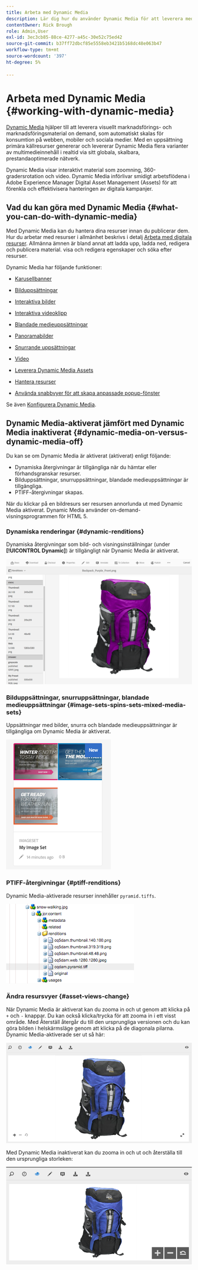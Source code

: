 ```yaml
---
title: Arbeta med Dynamic Media
description: Lär dig hur du använder Dynamic Media för att leverera mediefiler för webben, mobiler och sociala medier.
contentOwner: Rick Brough
role: Admin,User
exl-id: 3ec3cb85-88ce-4277-a45c-30e52c75ed42
source-git-commit: b37ff72dbcf85e5558eb3421b5168dc48e063b47
workflow-type: tm+mt
source-wordcount: '397'
ht-degree: 5%

---
```


# Arbeta med Dynamic Media {#working-with-dynamic-media}

[Dynamic Media](https://business.adobe.com/products/experience-manager/assets/dynamic-media.html) hjälper till att leverera visuellt marknadsförings- och marknadsföringsmaterial on demand, som automatiskt skalas för konsumtion på webben, mobiler och sociala medier. Med en uppsättning primära källresurser genererar och levererar Dynamic Media flera varianter av multimedieinnehåll i realtid via sitt globala, skalbara, prestandaoptimerade nätverk.

Dynamic Media visar interaktivt material som zoomning, 360-gradersrotation och video. Dynamic Media införlivar smidigt arbetsflödena i Adobe Experience Manager Digital Asset Management (Assets) för att förenkla och effektivisera hanteringen av digitala kampanjer.

<!-- >[!NOTE]
>
>A Community article is available on [Working with Adobe Experience Manager and Dynamic Media](https://helpx.adobe.com/experience-manager/using/aem_dynamic_media.html). -->

## Vad du kan göra med Dynamic Media {#what-you-can-do-with-dynamic-media}

Med Dynamic Media kan du hantera dina resurser innan du publicerar dem. Hur du arbetar med resurser i allmänhet beskrivs i detalj [Arbeta med digitala resurser](/help/assets/manage-digital-assets.md). Allmänna ämnen är bland annat att ladda upp, ladda ned, redigera och publicera material. visa och redigera egenskaper och söka efter resurser.

Dynamic Media har följande funktioner:

* [Karusellbanner](carousel-banners.md)
* [Bilduppsättningar](image-sets.md)
* [Interaktiva bilder](interactive-images.md)
* [Interaktiva videoklipp](interactive-videos.md)
* [Blandade medieuppsättningar](mixed-media-sets.md)
* [Panoramabilder](panoramic-images.md)

* [Snurrande uppsättningar](spin-sets.md)
* [Video](video.md)
* [Leverera Dynamic Media Assets](delivering-dynamic-media-assets.md)
* [Hantera resurser](managing-assets.md)
* [Använda snabbvyer för att skapa anpassade popup-fönster](custom-pop-ups.md)

Se även [Konfigurera Dynamic Media](administering-dynamic-media.md).

<!-- 

OBSOLETE UNTIL INTEGRATING SCENE7 TOPIC GETS A MAJOR UPDATE
>[!NOTE]
>
>To understand the differences between using Dynamic Media and integrating Dynamic Media Classic with AEM, see [Dynamic Media Classic integration versus Dynamic Media](/help/sites-cloud/administering/integrating-scene7.md#aem-scene-integration-versus-dynamic-media).

-->

## Dynamic Media-aktiverat jämfört med Dynamic Media inaktiverat {#dynamic-media-on-versus-dynamic-media-off}

Du kan se om Dynamic Media är aktiverat (aktiverat) enligt följande:

* Dynamiska återgivningar är tillgängliga när du hämtar eller förhandsgranskar resurser.
* Bilduppsättningar, snurruppsättningar, blandade medieuppsättningar är tillgängliga.
* PTIFF-återgivningar skapas.

När du klickar på en bildresurs ser resursen annorlunda ut med Dynamic Media aktiverat. Dynamic Media använder on-demand-visningsprogrammen för HTML 5.

### Dynamiska renderingar {#dynamic-renditions}

Dynamiska återgivningar som bild- och visningsinställningar (under **[!UICONTROL Dynamic]**) är tillgängligt när Dynamic Media är aktiverat.

![chlimage_1-358](assets/chlimage_1-358.png)

### Bilduppsättningar, snurruppsättningar, blandade medieuppsättningar {#image-sets-spins-sets-mixed-media-sets}

Uppsättningar med bilder, snurra och blandade medieuppsättningar är tillgängliga om Dynamic Media är aktiverat.

![chlimage_1-359](assets/chlimage_1-359.png)

### PTIFF-återgivningar {#ptiff-renditions}

Dynamic Media-aktiverade resurser innehåller `pyramid.tiffs`.

![chlimage_1-360](assets/chlimage_1-360.png)

### Ändra resursvyer {#asset-views-change}

När Dynamic Media är aktiverat kan du zooma in och ut genom att klicka på `+` och `-` knappar. Du kan också klicka/trycka för att zooma in i ett visst område. Med Återställ återgår du till den ursprungliga versionen och du kan göra bilden i helskärmsläge genom att klicka på de diagonala pilarna. Dynamic Media-aktiverade ser ut så här:

![chlimage_1-361](assets/chlimage_1-361.png)

Med Dynamic Media inaktiverat kan du zooma in och ut och återställa till den ursprungliga storleken:

![chlimage_1-362](assets/chlimage_1-362.png)
